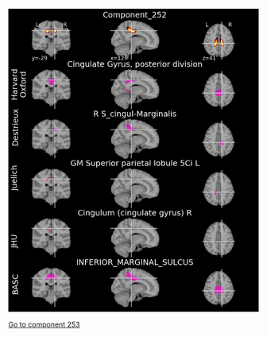 ![252](preliminary/252.jpg "Component 252")

[Go to component 253](https://parietal-inria.github.io/MODL_atlas/256/253 "Component 253")

